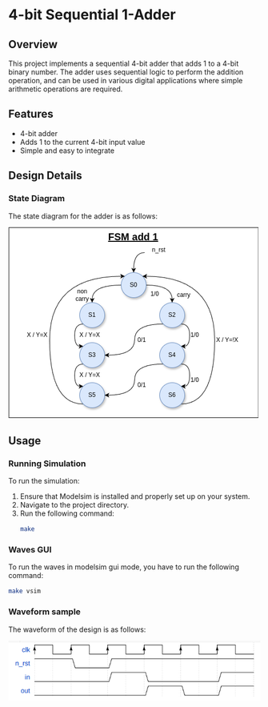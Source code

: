 # 4-bit Sequential 1-Adder

## Overview

This project implements a sequential 4-bit adder that adds 1 to a 4-bit binary number. The adder uses sequential logic to perform the addition operation, and can be used in various digital applications where simple arithmetic operations are required.

## Features

- 4-bit adder
- Adds 1 to the current 4-bit input value
- Simple and easy to integrate

## Design Details

### State Diagram

The state diagram for the adder is as follows:

![Design Image](docs/adder.png)

## Usage

### Running Simulation
To run the simulation:
1. Ensure that Modelsim is installed and properly set up on your system.
2. Navigate to the project directory.
3. Run the following command:
   ```sh
   make

### Waves GUI
To run the waves in modelsim gui mode, you have to run the following command:
   ```sh
   make vsim
```
### Waveform sample

The waveform of the design is as follows:

![Design Image](docs/wave.png)


